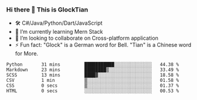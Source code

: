 ### Hi there 👋 This is GlockTian

- 🛠️ C#/Java/Python/Dart/JavaScript
- 🌱 I’m currently learning Mern Stack
- 👯 I’m looking to collaborate on Cross-platform application
- ⚡ Fun fact: "Glock" is a German word for Bell. "Tian" is a Chinese word for More.


<!--START_SECTION:waka-->

```text
Python       31 mins         ███████████░░░░░░░░░░░░░░   44.38 %
Markdown     23 mins         ████████▒░░░░░░░░░░░░░░░░   33.49 %
SCSS         13 mins         ████▓░░░░░░░░░░░░░░░░░░░░   18.58 %
CSV          1 min           ▒░░░░░░░░░░░░░░░░░░░░░░░░   01.58 %
CSS          0 secs          ▒░░░░░░░░░░░░░░░░░░░░░░░░   01.37 %
HTML         0 secs          ░░░░░░░░░░░░░░░░░░░░░░░░░   00.53 %
```

<!--END_SECTION:waka-->

<!--
**GlockTian/GlockTian** is a ✨ _special_ ✨ repository because its `README.md` (this file) appears on your GitHub profile.

Here are some ideas to get you started:

- 🔭 I’m currently working on ...
- 🌱 I’m currently learning ...
- 👯 I’m looking to collaborate on ...
- 🤔 I’m looking for help with ...
- 💬 Ask me about ...
- 📫 How to reach me: ...
- 😄 Pronouns: ...
- ⚡ Fun fact: ...
-->
